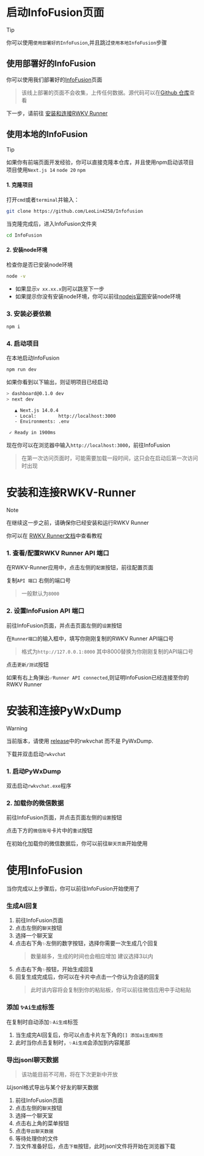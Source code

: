 # 启动InfoFusion页面
> [!TIP]
> 你可以使用`使用部署好的InfoFusion`,并且跳过`使用本地InfoFusion`步骤

## 使用部署好的InfoFusion

你可以使用我们部署好的[InfoFusion](https://infofusion.vercel.app/)页面

> 该线上部署的页面不会收集，上传任何数据。源代码可以在[Github 仓库](https://github.com/LeoLin4258/Infofusion)查看

下一步，请前往 [安装和连接RWKV Runner](#安装和连接RWKV-Runner)

## 使用本地的InfoFusion
> [!TIP]
> 如果你有前端页面开发经验，你可以直接克隆本仓库，并且使用npm启动该项目
> 项目使用`Next.js 14` `node 20` `npm`

#### 1. 克隆项目
打开`cmd`或者`terminal`并输入：

``` bash
git clone https://github.com/LeoLin4258/Infofusion
```

当克隆完成后，进入InfoFusion文件夹
``` bash
cd InfoFusion
```
#### 2. 安装node环境
检查你是否已安装node环境
``` bash
node -v
```
- 如果显示`v xx.xx.x`则可以跳至下一步
- 如果提示你没有安装node环境，你可以前往[nodejs官网](https://nodejs.org/zh-cn)安装node环境

### 3. 安装必要依赖
``` bash
npm i
```
### 4. 启动项目
在本地启动InfoFusion
``` bash
npm run dev
```
如果你看到以下输出，则证明项目已经启动
``` bash
> dashboard@0.1.0 dev
> next dev

   ▲ Next.js 14.0.4
   - Local:        http://localhost:3000
   - Environments: .env

 ✓ Ready in 1900ms
 ```
现在你可以在浏览器中输入`http://localhost:3000`，前往InfoFusion
>在第一次访问页面时，可能需要加载一段时间，这只会在启动后第一次访问时出现


# 安装和连接RWKV-Runner
> [!NOTE] 
> 在继续这一步之前，请确保你已经安装和运行RWKV Runner
>
> 你可以在 [RWKV Runner文档](https://rwkv.cn/RWKV-Runner/Introduction)中查看教程 

### 1. 查看/配置RWKV Runner API 端口
 在RWKV-Runner应用中，点击左侧的`配置`按钮，前往配置页面
 
 复制`API 端口` 右侧的端口号
> 一般默认为`8000`

### 2. 设置InfoFusion API 端口
前往InfoFusion页面，并点击页面左侧的`设置`按钮

在`Runner端口`的输入框中，填写你刚刚复制的RWKV Runner API端口号
> 格式为`http://127.0.0.1:8000`
> 其中8000替换为你刚刚复制的API端口号

点击`更新/测试`按钮

如果有右上角弹出`✅Runner API connected`,则证明InfoFusion已经连接至你的RWKV Runner

# 安装和连接PyWxDump
> [!WARNING]  
> 当前版本，请使用 [release](https://github.com/LeoLin4258/Infofusion/releases/tag/v1.0.0)中的rwkvchat 而不是 PyWxDump.
> 
> 下载并双击启动`rwkvchat`

### 1. 启动PyWxDump
双击启动`rwkvchat.exe`程序

### 2. 加载你的微信数据
前往InfoFusion页面，并点击页面左侧的`设置`按钮

点击下方的`微信账号`卡片中的`重试`按钮

在初始化加载你的微信数据后，你可以前往`聊天页面`开始使用

# 使用InfoFusion
当你完成以上步骤后，你可以前往InfoFusion开始使用了

### 生成AI回复
1. 前往InfoFusion页面
2. 点击左侧的`聊天`按钮
3. 选择一个聊天室
4. 点击右下角`✨`左侧的数字按钮，选择你需要一次生成几个回复
	> 数量越多，生成的时间也会相应增加
	> 建议选择3以内
5. 点击右下角`✨`按钮，开始生成回复
6. 回复生成完成后，你可以在卡片中点击一个你认为合适的回复
	> 此时该内容将会复制到你的粘贴板，你可以前往微信应用中手动粘贴

### 添加 `✨Ai生成`标签
在复制时自动添加`✨Ai生成`标签
1. 当生成完AI回复后，你可以点击卡片左下角的`[] 添加ai生成标签`
2. 此时当你点击复制时，`✨Ai生成`会添加到内容尾部

### 导出jsonl聊天数据
> 该功能目前不可用，将在下次更新中开放

以jsonl格式导出与某个好友的聊天数据
1. 前往InfoFusion页面
2. 点击左侧的`聊天`按钮
3. 选择一个聊天室
4. 点击右上角的菜单按钮
5. 点击`导出聊天数据`
6. 等待处理你的文件
7. 当文件准备好后，点击`下载`按钮，此时jsonl文件将开始在浏览器下载
